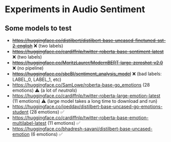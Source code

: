 # Experiments in Audio Sentiment

## Some models to test
- ~~https://huggingface.co/distilbert/distilbert-base-uncased-finetuned-sst-2-english~~ ❌ (two labels)
- ~~https://huggingface.co/cardiffnlp/twitter-roberta-base-sentiment-latest~~ ❌ (two labels)
- ~~https://huggingface.co/MoritzLaurer/ModernBERT-large-zeroshot-v2.0~~ ❌ (no pipeline)
- ~~https://huggingface.co/sbcBI/sentiment_analysis_model~~ ❌ (bad labels: LABEL_0, LABEL_1, etc)
- https://huggingface.co/SamLowe/roberta-base-go_emotions (28 emotions) ⚠️ (a lot of _neutrals_)
- https://huggingface.co/cardiffnlp/twitter-roberta-large-emotion-latest (11 emotions) ⚠️ (large model takes a long time to download and run)
- https://huggingface.co/joeddav/distilbert-base-uncased-go-emotions-student (28 emotions) ✅
- https://huggingface.co/cardiffnlp/twitter-roberta-base-emotion-multilabel-latest (11 emotions) ✅
- https://huggingface.co/bhadresh-savani/distilbert-base-uncased-emotion (6 emotions) ✅

